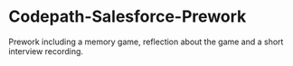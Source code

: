 # Codepath-Salesforce-Prework
Prework including a memory game, reflection about the game and a short interview recording. 
